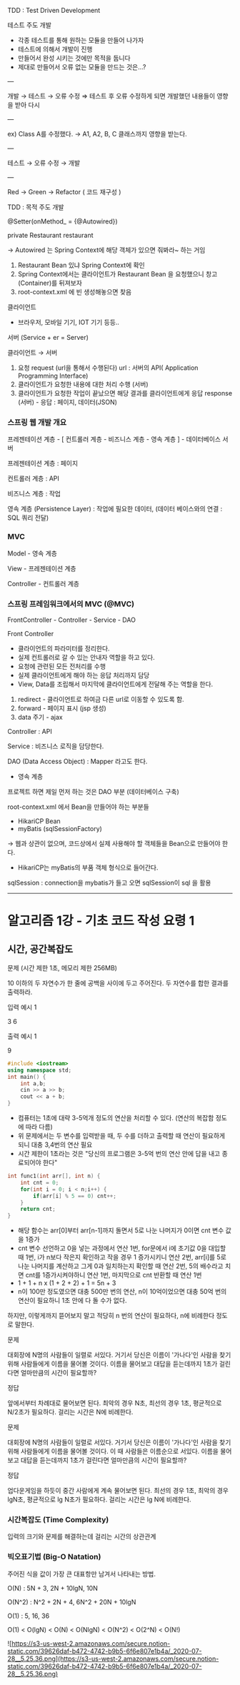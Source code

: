 TDD : Test Driven Development 

테스트 주도 개발 

- 각종 테스트를 통해 원하는 모듈을 만들어 나가자
- 테스트에 의해서 개발이 진행
- 만들어서 완성 시키는 것에만 목적을 둡니다
- 제대로 만들어서 오류 없는 모듈을 만드는 것은...?

—

개발 → 테스트 → 오류 수정           ⇒ 테스트 후 오류 수정하게 되면 개발했던 내용들이 영향을 받아 다시 

—

ex) Class A를 수정했다. → A1, A2, B, C 클래스까지 영향을 받는다. 

— 

테스트 → 오류 수정 → 개발 

—

Red     → Green     → Refactor ( 코드 재구성 )

TDD : 목적 주도 개발 

@Setter(onMethod_ = {@Autowired})

private Restaurant restaurant 

→ Autowired 는 Spring Context에 해당 객체가 있으면 줘봐라~ 하는 거임 

1. Restaurant Bean 있냐 Spring Context에 확인
2. Spring Context에서는 클라이언트가 Restaurant Bean 을 요청했으니 창고(Container)를 뒤져보자 
3. root-context.xml 에 빈 생성해놓으면 찾음 

클라이언트 

- 브라우저, 모바일 기기, IOT 기기 등등..

서버 (Service + er = Server)

클라이언트 → 서버

1. 요청  request (url을 통해서 수행된다)  url : 서버의 API( Application Programming Interface)
2. 클라이언트가 요청한 내용에 대한 처리 수행 (서버) 
3. 클라이언트가 요청한 작업이 끝났으면 해당 결과를 클라이언트에게 응답 response (서버) - 응답 : 페이지, 데이터(JSON)

### 스프링 웹 개발 개요

프레젠테이션 계층 - [ 컨트롤러 계층 - 비즈니스 계층 - 영속 계층 ]   - 데이터베이스 서버 

프레젠테이션 계층 : 페이지 

컨트롤러 계층 : API 

비즈니스 계층 : 작업 

영속 계층 (Persistence Layer) : 작업에 필요한 데이터, (데이터 베이스와의 연결 : SQL 쿼리 전달)

### MVC

Model - 영속 계층 

View - 프레젠테이션 계층 

Controller - 컨트롤러 계층

### 스프링 프레임워크에서의 MVC (@MVC)

FrontController - Controller - Service - DAO

Front Controller

- 클라이언트의 파라미터를 정리한다.
- 실제 컨트롤러로 갈 수 있는 안내자 역할을 하고 있다.
- 요청에 관련된 모든 전처리를 수행
- 실제 클라이언트에게 해야 하는 응답 처리까지 담당
- View, Data를 조립해서 마지막에 클라이언트에게 전달해 주는 역할을 한다.
1. redirect - 클라이언트로 하여금 다른 url로 이동할 수 있도록 함. 
2. forward - 페이지 표시 (jsp 생성)
3. data 주기 - ajax 

Controller : API 

Service : 비즈니스 로직을 담당한다. 

DAO  (Data Access Object) : Mapper 라고도 한다. 

- 영속 계층

프로젝트 하면 제일 먼저 하는 것은 DAO 부분 (데이터베이스 구축) 

root-context.xml 에서 Bean을 만들어야 하는 부분들

- HikariCP Bean
- myBatis (sqlSessionFactory)

→ 웹과 상관이 없으며, 코드상에서 실제 사용해야 할 객체들을 Bean으로 만들어야 한다. 

- HikariCP는 myBatis의 부품 객체 형식으로 들어간다.

sqlSession : connection을 mybatis가 들고 오면 sqlSession이 sql 을 활용 

---

# 알고리즘 1강 - 기초 코드 작성 요령 1

## 시간, 공간복잡도

문제 (시간 제한 1초, 메모리 제한 256MB)

10 이하의 두 자연수가 한 줄에 공백을 사이에 두고 주어진다. 두 자연수를 합한 결과를 출력하라. 

입력 예시 1

3 6

출력 예시 1

9

```cpp
#include <iostream>
using namespace std;
int main() {
	int a,b;
	cin >> a >> b;
	cout << a + b;
}
```

- 컴퓨터는 1초에 대략 3-5억개 정도의 연산을 처리할 수 있다. (연산의 복잡함 정도에 따라 다름)
- 위 문제에서는 두 변수를 입력받을 때, 두 수를 더하고 출력할 때 연산이 필요하게 되니 대충 3,4번의 연산 필요
- 시간 제한이 1초라는 것은 "당신의 프로그램은 3-5억 번의 연산 안에 답을 내고 종료되어야 한다"

```cpp
int func1(int arr[], int n) {
	int cnt = 0;
	for(int i = 0; i < n;i++) {
		if(arr[i] % 5 == 0) cnt++;
	}
	return cnt;
}
```

- 해당 함수는 arr[0]부터 arr[n-1]까지 돌면서 5로 나눈 나머지가 0이면 cnt 변수 값을 1증가
- cnt 변수 선언하고 0을 넣는 과정에서 연산 1번, for문에서 i에 초기값 0을 대입할 때 1번, i가 n보다 작은지 확인하고 작을 경우 1 증가시키니 연산 2번, arr[i]를 5로 나눈 나머지를 계산하고 그게 0과 일치하는지 확인할 때 연산 2번, 5의 배수라고 치면 cnt를 1증가시켜야하니 연산 1번, 마지막으로 cnt 반환할 때 연산 1번
- 1 + 1 + n x (1 + 2 + 2) + 1 = 5n + 3
- n이 100만 정도였으면 대충 500만 번의 연산, n이 10억이었으면 대충 50억 번의 연산이 필요하니 1초 안에 다 돌 수가 없다.

하지만, 이렇게까지 뜯어보지 말고 적당히 n 번의 연산이 필요하다, n에 비례한다 정도로 말한다. 

문제

대회장에 N명의 사람들이 일렬로 서있다. 거기서 당신은 이름이 '가나다'인 사람을 찾기 위해 사람들에게 이름을 물어볼 것이다. 이름을 물어보고 대답을 듣는데까지 1초가 걸린다면 얼마만큼의 시간이 필요할까?

정답 

앞에서부터 차례대로 물어보면 된다. 최악의 경우 N초, 최선의 경우 1초, 평균적으로 N/2초가 필요하다. 걸리는 시간은 N에 비례한다. 

문제 

대회장에 N명의 사람들이 일렬로 서있다. 거기서 당신은 이름이 '가나다'인 사람을 찾기 위해 사람들에게 이름을 물어볼 것이다. 이 때 사람들은 이름순으로 서있다. 이름을 물어보고 대답을 듣는데까지 1초가 걸린다면 얼마만큼의 시간이 필요할까?

정답

업다운게임을 하듯이 중간 사람에게 계속 물어보면 된다. 최선의 경우 1초, 최악의 경우 lgN초, 평균적으로 lg N초가 필요하다. 걸리는 시간은 lg N에 비례한다. 

### 시간복잡도 (Time Complexity)

입력의 크기와 문제를 해결하는데 걸리는 시간의 상관관계 

### 빅오표기법 (Big-O Natation)

주어진 식을 값이 가장 큰 대표항만 남겨서 나타내는 방법. 

O(N) : 5N + 3, 2N + 10lgN, 10N

O(N^2) : N^2 + 2N + 4, 6N^2 + 20N + 10lgN

O(1) : 5, 16, 36

O(1) < O(lgN) < O(N) < O(NlgN) < O(N^2) < O(2^N) < O(N!)

![https://s3-us-west-2.amazonaws.com/secure.notion-static.com/39626daf-b472-4742-b9b5-6f6e807e1b4a/_2020-07-28__5.25.36.png](https://s3-us-west-2.amazonaws.com/secure.notion-static.com/39626daf-b472-4742-b9b5-6f6e807e1b4a/_2020-07-28__5.25.36.png)